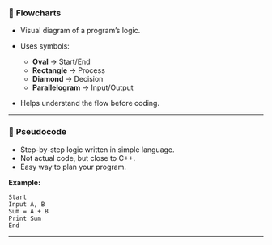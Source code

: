 ### 📘 **Flowcharts**

* Visual diagram of a program’s logic.
* Uses symbols:

  * **Oval** → Start/End
  * **Rectangle** → Process
  * **Diamond** → Decision
  * **Parallelogram** → Input/Output
* Helps understand the flow before coding.

---

### 📝 **Pseudocode**

* Step-by-step logic written in simple language.
* Not actual code, but close to C++.
* Easy way to plan your program.

**Example:**

```
Start  
Input A, B  
Sum = A + B  
Print Sum  
End
```

---
